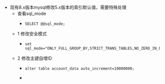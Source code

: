 - 现有8.x版本mysql修改5.x版本的索引默认值，需要特殊处理
	- 查看sql_mode
		- ```
		  SELECT @@sql_mode;
		  ```
	- 1 修改安全模式
		- ```
		  set sql_mode="ONLY_FULL_GROUP_BY,STRICT_TRANS_TABLES,NO_ZERO_IN_DATE,NO_ZERO_DATE,ALLOW_INVALID_DATES,ERROR_FOR_DIVISION_BY_ZERO,NO_ENGINE_SUBSTITUTION"
		  ```
	- 2 修改主键自增ID
		- ```
		  alter table account_data auto_increment=10000000;
		  ```
		-